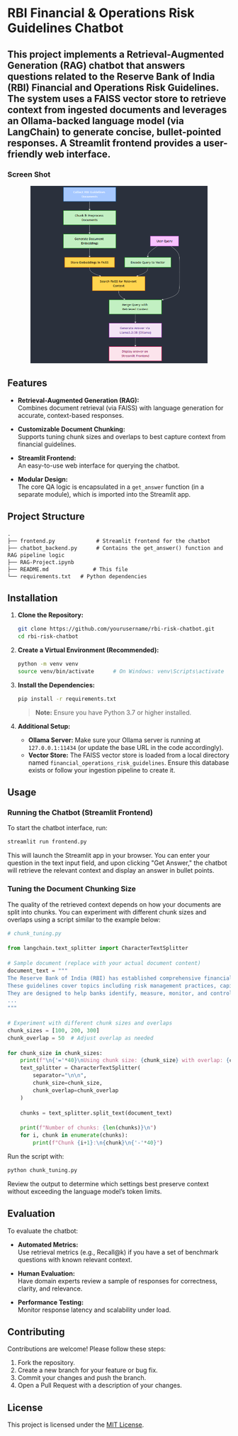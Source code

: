 # RBI Financial & Operations Risk Guidelines Chatbot

This project implements a **Retrieval-Augmented Generation (RAG)** chatbot that answers questions related to the Reserve Bank of India (RBI) Financial and Operations Risk Guidelines. The system uses a FAISS vector store to retrieve context from ingested documents and leverages an Ollama-backed language model (via LangChain) to generate concise, bullet-pointed responses. A Streamlit frontend provides a user-friendly web interface.
---
### Screen Shot
<p align="center">
  <img src="System_Arc.png" alt="Screen Shot" width="400" height="
  400" />
</p>


## Features

- **Retrieval-Augmented Generation (RAG):**  
  Combines document retrieval (via FAISS) with language generation for accurate, context-based responses.

- **Customizable Document Chunking:**  
  Supports tuning chunk sizes and overlaps to best capture context from financial guidelines.

- **Streamlit Frontend:**  
  An easy-to-use web interface for querying the chatbot.

- **Modular Design:**  
  The core QA logic is encapsulated in a `get_answer` function (in a separate module), which is imported into the Streamlit app.

## Project Structure

```
.
├── frontend.py             # Streamlit frontend for the chatbot
├── chatbot_backend.py      # Contains the get_answer() function and RAG pipeline logic
├── RAG-Project.ipynb   
├── README.md              # This file
└── requirements.txt   # Python dependencies
```

## Installation

1. **Clone the Repository:**

   ```bash
   git clone https://github.com/yourusername/rbi-risk-chatbot.git
   cd rbi-risk-chatbot
   ```

2. **Create a Virtual Environment (Recommended):**

   ```bash
   python -m venv venv
   source venv/bin/activate      # On Windows: venv\Scripts\activate
   ```

3. **Install the Dependencies:**

   ```bash
   pip install -r requirements.txt
   ```

   > **Note:** Ensure you have Python 3.7 or higher installed.

4. **Additional Setup:**
   - **Ollama Server:** Make sure your Ollama server is running at `127.0.0.1:11434` (or update the base URL in the code accordingly).
   - **Vector Store:** The FAISS vector store is loaded from a local directory named `financial_operations_risk_guidelines`. Ensure this database exists or follow your ingestion pipeline to create it.

## Usage

### Running the Chatbot (Streamlit Frontend)

To start the chatbot interface, run:

```bash
streamlit run frontend.py
```

This will launch the Streamlit app in your browser. You can enter your question in the text input field, and upon clicking "Get Answer," the chatbot will retrieve the relevant context and display an answer in bullet points.

### Tuning the Document Chunking Size

The quality of the retrieved context depends on how your documents are split into chunks. You can experiment with different chunk sizes and overlaps using a script similar to the example below:

```python
# chunk_tuning.py

from langchain.text_splitter import CharacterTextSplitter

# Sample document (replace with your actual document content)
document_text = """
The Reserve Bank of India (RBI) has established comprehensive financial and operations risk guidelines to ensure the stability of the financial system.
These guidelines cover topics including risk management practices, capital adequacy, stress testing, and contingency planning.
They are designed to help banks identify, measure, monitor, and control their risks.
...
"""

# Experiment with different chunk sizes and overlaps
chunk_sizes = [100, 200, 300]
chunk_overlap = 50  # Adjust overlap as needed

for chunk_size in chunk_sizes:
    print(f"\n{'='*40}\nUsing chunk size: {chunk_size} with overlap: {chunk_overlap}\n{'='*40}")
    text_splitter = CharacterTextSplitter(
        separator="\n\n",
        chunk_size=chunk_size,
        chunk_overlap=chunk_overlap
    )
    
    chunks = text_splitter.split_text(document_text)
    
    print(f"Number of chunks: {len(chunks)}\n")
    for i, chunk in enumerate(chunks):
        print(f"Chunk {i+1}:\n{chunk}\n{'-'*40}")
```

Run the script with:

```bash
python chunk_tuning.py
```

Review the output to determine which settings best preserve context without exceeding the language model’s token limits.

## Evaluation

To evaluate the chatbot:
- **Automated Metrics:**  
  Use retrieval metrics (e.g., Recall@k) if you have a set of benchmark questions with known relevant context.
  
- **Human Evaluation:**  
  Have domain experts review a sample of responses for correctness, clarity, and relevance.

- **Performance Testing:**  
  Monitor response latency and scalability under load.

## Contributing

Contributions are welcome! Please follow these steps:
1. Fork the repository.
2. Create a new branch for your feature or bug fix.
3. Commit your changes and push the branch.
4. Open a Pull Request with a description of your changes.

## License

This project is licensed under the [MIT License](LICENSE).
